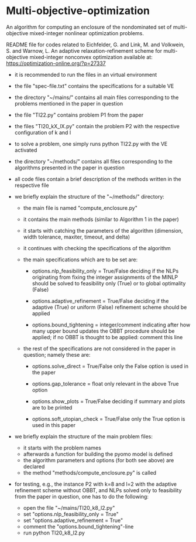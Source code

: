 # Multi-objective-optimization
An algorithm for computing an enclosure of the nondominated set of multi-objective mixed-integer nonlinear optimization problems.

README file for codes related to 
	Eichfelder, G. and Link, M. and Volkwein, S. and Warnow, L.
	An adaptive relaxation-refinement scheme for multi-objective mixed-integer nonconvex optimization
	available at: https://optimization-online.org/?p=27337
	
- it is recommended to run the files in an virtual environment

- the file "spec-file.txt" contains the specifications for a suitable VE

- the directory "~/mains/" contains all main files corresponding to the problems mentioned in the paper in question

- the file "TI22.py" contains problem P1 from the paper
- the files "TI20_kX_lX.py" contain the problem P2 with the respective configuration of k and l

- to solve a problem, one simply runs 		python TI22.py		with the VE activated

- the directory "~/methods/" contains all files corresponding to the algorithms presented in the paper in question

- all code files contain a brief description of the methods written in the respective file

- we briefly explain the structure of the "~/methods/" directory:
	
	- the main file is named "compute_enclosure.py"
	- it contains the main methods (similar to Algorithm 1 in the paper)
	- it starts with catching the parameters of the algorithm (dimension, width tolerance, maxiter, timeout, and delta)
	- it continues with checking the specifications of the algorithm
	
	- the main specifications which are to be set are:
		- options.nlp_feasibility_only = True/False 	deciding if the NLPs originating from fixing the integer assignments of the MINLP should be solved to feasibility only (True) or to global optimality (False)
		
		- options.adaptive_refinement = True/False	deciding if the adaptive (True) or uniform (False) refinement scheme should be applied
		
		- options.bound_tightening = integer/comment	indicating after how many upper bound updates the OBBT procedure should be applied; if no OBBT is thought to be applied: comment this line
		
	- the rest of the specifications are not considered in the paper in question; namely these are:
		- options.solve_direct = True/False		only the False option is used in the paper
		- options.gap_tolerance = float			only relevant in the above True option
		
		- options.show_plots = True/False		deciding if summary and plots are to be printed
		
		- options.soft_utopian_check = True/False	only the True option is used in this paper
		
	
- we briefly explain the structure of the main problem files:

	- it starts with the problem names 
	- afterwards a function for building the pyomo model is defined
	- the algorithm parameters and options (for both see above) are declared
	- the method "methods/compute_enclosure.py" is called
	
- for testing, e.g., the instance P2 with k=8 and l=2 with the adaptive refinement scheme without OBBT, and NLPs solved only to feasibility from the paper in question, one has to do the following:

	- open the file "~/mains/TI20_k8_l2.py"
	- set "options.nlp_feasibility_only = True"
	- set "options.adaptive_refinement = True"
	- comment the "options.bound_tightening"-line
	- run 			python TI20_k8_l2.py
	
